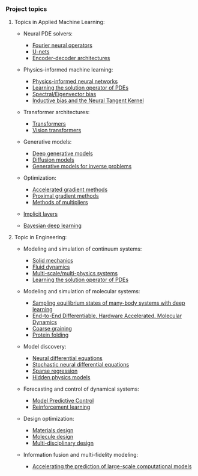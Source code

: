 ### Project topics

1. Topics in Applied Machine Learning:
	- Neural PDE solvers:
		- [Fourier neural operators](https://arxiv.org/abs/2010.08895)
		- [U-nets](https://arxiv.org/abs/2209.15616)
		- [Encoder-decoder architectures](https://arxiv.org/abs/2206.03551)

	- Physics-informed machine learning:
		- [Physics-informed neural networks](https://www.sciencedirect.com/science/article/pii/S0021999119307612)
		- [Learning the solution operator of PDEs](https://www.science.org/doi/abs/10.1126/sciadv.abi8605)
		- [Spectral/Eigenvector bias](https://arxiv.org/pdf/2012.10047.pdf)
		- [Inductive bias and the Neural Tangent Kernel](https://arxiv.org/abs/2007.14527)

	- Transformer architectures:
		- [Transformers](https://arxiv.org/abs/1908.11775)
		- [Vision transformers](https://arxiv.org/abs/2010.11929)

	- Generative models:
		- [Deep generative models](https://link.springer.com/book/10.1007/978-3-030-93158-2)
		- [Diffusion models](https://arxiv.org/abs/2107.00630)
		- [Generative models for inverse problems](https://ieeexplore.ieee.org/abstract/document/9084378)
		
	- Optimization:
		- [Accelerated gradient methods](https://dl.acm.org/doi/abs/10.5555/2946645.3053435)
		- [Proximal gradient methods](https://arxiv.org/abs/1908.00865)
		- [Methods of multipliers](https://engraved.ghost.io/why-machine-learning-algorithms-are-hard-to-tune/)

	- [Implicit layers](http://implicit-layers-tutorial.org/)

	- [Bayesian deep learning](http://bayesiandeeplearning.org/)

2. Topic in Engineering:

	- Modeling and simulation of continuum systems:
		- [Solid mechanics](https://www.sciencedirect.com/science/article/pii/S0167844219306858)
		- [Fluid dynamics](https://science.sciencemag.org/content/early/2020/01/29/science.aaw4741)
		- [Multi-scale/multi-physics systems](https://www.sciencedirect.com/science/article/pii/S0045782519300581)
		- [Learning the solution operator of PDEs](https://arxiv.org/abs/2103.10974)

	- Modeling and simulation of molecular systems:
		- [Sampling equilibrium states of many-body systems with deep learning](https://science.sciencemag.org/content/365/6457/eaaw1147.abstract)
		- [End-to-End Differentiable, Hardware Accelerated, Molecular Dynamics](https://arxiv.org/abs/1912.04232)
		- [Coarse graining](https://www.nature.com/articles/s41524-019-0261-5)
		- [Protein folding](https://www.nature.com/articles/s41586-019-1923-7)

	- Model discovery:
		- [Neural differential equations](https://arxiv.org/abs/2001.04385)
		- [Stochastic neural differential equations](https://arxiv.org/pdf/2001.01328.pdf)
		- [Sparse regression](https://www.pnas.org/content/116/45/22445.short?rss=1)
		- [Hidden physics models](https://science.sciencemag.org/content/early/2020/01/29/science.aaw4741)

	- Forecasting and control of dynamical systems:
		- [Model Predictive Control](https://arxiv.org/abs/1905.10094)
		- [Reinforcement learning](https://openreview.net/pdf?id=HyEtjoCqFX)

	- Design optimization:
		- [Materials design](https://link.springer.com/chapter/10.1007/978-3-319-23871-5_3)
		- [Molecule design](https://pubs.acs.org/doi/abs/10.1021/acscentsci.7b00572)
		- [Multi-disciplinary design](https://onlinelibrary.wiley.com/doi/full/10.1002/nme.5923)

	- Information fusion and multi-fidelity modeling:
		- [Accelerating the prediction of large-scale computational models](https://www.sciencedirect.com/science/article/pii/S0045782519304785)
